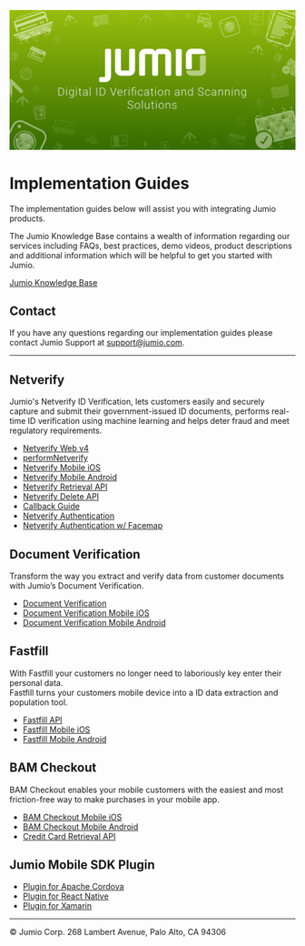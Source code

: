![Jumio](/images/jumio_feature_graphic.jpg)

# Implementation Guides

The implementation guides below will assist you with integrating Jumio products.<p>
The Jumio Knowledge Base contains a wealth of information regarding our services including FAQs, best practices, demo videos, product descriptions and additional information which will be helpful to get you started with Jumio.<p>

[Jumio Knowledge Base](https://support.jumio.com)

## Contact

If you have any questions regarding our implementation guides please contact Jumio Support at support@jumio.com.

---
## Netverify

Jumio's Netverify ID Verification, lets customers easily and securely capture and submit their government-issued ID documents, performs real-time ID verification using machine learning and helps deter fraud and meet regulatory requirements.

- [Netverify Web v4](/netverify/netverify-web-v4.md)
- [performNetverify](/netverify/performNetverify.md)
- [Netverify Mobile iOS](https://github.com/Jumio/mobile-sdk-ios)
- [Netverify Mobile Android](https://github.com/Jumio/mobile-sdk-android)
- [Netverify Retrieval API](/netverify/netverify-retrieval-api.md)
- [Netverify Delete API](/netverify/netverify-delete-api.md)
- [Callback Guide](/netverify/callback.md)
- [Netverify Authentication](netverify/netverify-authentication.md)
- [Netverify Authentication w/ Facemap](/netverify/netverify-authentication-facemap.md)

## Document Verification

Transform the way you extract and verify data from customer documents with Jumio’s Document Verification.

- [Document Verification](/netverify/document-verification.md)
- [Document Verification Mobile iOS](https://github.com/Jumio/mobile-sdk-ios)
- [Document Verification Mobile Android](https://github.com/Jumio/mobile-sdk-android)

## Fastfill

With Fastfill your customers no longer need to laboriously key enter their personal data.<br>
Fastfill turns your customers mobile device into a ID data extraction and population tool.

- [Fastfill API](/netverify/fastfill-api.md)
- [Fastfill Mobile iOS](https://github.com/Jumio/mobile-sdk-ios)
- [Fastfill Mobile Android](https://github.com/Jumio/mobile-sdk-android)

## BAM Checkout

BAM Checkout enables your mobile customers with the easiest and most friction-free way to make purchases in your mobile app.

- [BAM Checkout Mobile iOS](https://github.com/Jumio/mobile-sdk-ios)
- [BAM Checkout Mobile Android](https://github.com/Jumio/mobile-sdk-android)
- [Credit Card Retrieval API](/bam-checkout/credit-card-retrieval-api.md)

## Jumio Mobile SDK Plugin

- [Plugin for Apache Cordova](https://github.com/Jumio/mobile-cordova)
- [Plugin for React Native](https://github.com/Jumio/mobile-react)
- [Plugin for Xamarin](https://github.com/Jumio/mobile-xamarin)
---
&copy; Jumio Corp. 268 Lambert Avenue, Palo Alto, CA 94306
